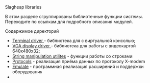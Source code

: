 Slagheap libraries

В этом разделе сгруппированы библиотечные функции системы. Переходите по ссылкам для подробного описания модулей.

Содержимое директорий
- [Terminal driver ](tty) - библиотека для c виртуальной консолью;
- [VGA display driver ](vga) - библиотека для работы с видеокартой 640x480x32;
- [String manipulation utilites](string) - функции работы со строками
- [Protocols](protocols) - реализация приёма данных по протоколу X-modem
- [Emulate](emulate) - программная реализация расширений и поддержки оборудования
- 
